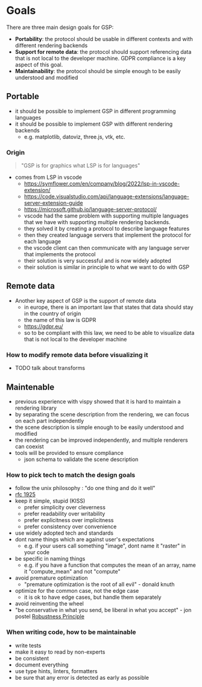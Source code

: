 # Goals

There are three main design goals for GSP:

- **Portability**: the protocol should be usable in different contexts and with different rendering backends
- **Support for remote data**: the protocol should support referencing data that is not local to the developer machine. GDPR compliance is a key aspect of this goal.
- **Maintainability**: the protocol should be simple enough to be easily understood and modified

## Portable

- it should be possible to implement GSP in different programming languages
- it should be possible to implement GSP with different rendering backends
  - e.g. matplotlib, datoviz, three.js, vtk, etc.

### Origin

> "GSP is for graphics what LSP is for languages"

- comes from LSP in vscode
  - <https://symflower.com/en/company/blog/2022/lsp-in-vscode-extension/>
  - <https://code.visualstudio.com/api/language-extensions/language-server-extension-guide>
  - <https://microsoft.github.io/language-server-protocol/>
  - vscode had the same problem with supporting multiple languages that we have with supporting multiple rendering backends.
  - they solved it by creating a protocol to describe language features
  - then they created language servers that implement the protocol for each language
  - the vscode client can then communicate with any language server that implements the protocol
  - their solution is very successful and is now widely adopted
  - their solution is similar in principle to what we want to do with GSP

## Remote data

- Another key aspect of GSP is the support of remote data
  - in europe, there is an important law that states that data should stay in the country of origin
  - the name of this law is GDPR
  - <https://gdpr.eu/>
  - so to be compliant with this law, we need to be able to visualize data that is not local to the developer machine

### How to modify remote data before visualizing it

- TODO talk about transforms

## Maintenable

- previous experience with vispy showed that it is hard to maintain a rendering library
- by separating the scene description from the rendering, we can focus on each part independently
- the scene description is simple enough to be easily understood and modified
- the rendering can be improved independently, and multiple renderers can coexist
- tools will be provided to ensure compliance
  - json schema to validate the scene description

### How to pick tech to match the design goals

- follow the unix philosophy : "do one thing and do it well"
- [rfc 1925](https://tools.ietf.org/html/rfc1925)
- keep it simple, stupid (KISS)
  - prefer simplicity over cleverness
  - prefer readability over writability
  - prefer explicitness over implicitness
  - prefer consistency over convenience
- use widely adopted tech and standards
- dont name things which are against user's expectations
  - e.g. if your users call something "image", dont name it "raster" in your code
- be specific in naming things
  - e.g. if you have a function that computes the mean of an array, name it "compute_mean" and not "compute"
- avoid premature optimization
  - "premature optimization is the root of all evil" - donald knuth
- optimize for the common case, not the edge case
  - it is ok to have edge cases, but handle them separately
- avoid reinventing the wheel
- "be conservative in what you send, be liberal in what you accept" - jon postel [Robustness Principle](https://en.wikipedia.org/wiki/Robustness_principle)

### When writing code, how to be maintainable

- write tests
- make it easy to read by non-experts
- be consistent
- document everything
- use type hints, linters, formatters
- be sure that any error is detected as early as possible
